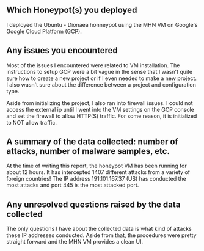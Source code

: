 ## Which Honeypot(s) you deployed ##
I deployed the Ubuntu - Dionaea honneypot using the MHN VM on Google's Google Cloud Platform (GCP).

## Any issues you encountered ##
Most of the issues I encountered were related to VM installation. The instructions to setup GCP were a bit vague in the sense that I wasn't quite sure how to create a new project or if I even needed to make a new project. I also wasn't sure about the difference between a project and configuration type. 

Aside from initializing the project, I also ran into firewall issues. I could not access the external ip until I went into the VM settings on the GCP console and set the firewall to allow HTTP(S) traffic. For some reason, it is initialized to NOT allow traffic. 

## A summary of the data collected: number of attacks, number of malware samples, etc. ##
At the time of writing this report, the honeypot VM has been running for about 12 hours. It has intercepted 1407 different attacks from a variety of foreign countries! The IP address 191.101.167.37 (US) has conducted the most attacks and port 445 is the most attacked port. 

## Any unresolved questions raised by the data collected ##
The only questions I have about the collected data is what kind of attacks these IP addresses conducted. Aside from that, the procedures were pretty straight forward and the MHN VM provides a clean UI. 
